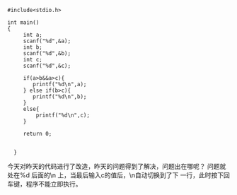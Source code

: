     #include<stdio.h>

    int main()
    {
         int a;
         scanf("%d",&a);
         int b;
         scanf("%d",&b);
         int c;
         scanf("%d",&c);
    
         if(a>b&&a>c){
            printf("%d\n",a);
         } else if(b>c){
            printf("%d\n",b);
         }
         else{
             printf("%d\n",c);
         }
    
         return 0;


      }

今天对昨天的代码进行了改造，昨天的问题得到了解决，问题出在哪呢？
问题就处在%d 后面的\n 上，当最后输入c的值后，\n自动切换到了下
一行，此时按下回车键，程序不能立即执行。

